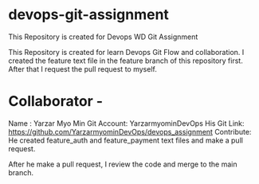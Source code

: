 # devops-git-assignment
This Repository is created for Devops WD Git Assignment

This Repository is created for learn Devops Git Flow and collaboration.
I created the feature text file in the feature branch of this repository first. After that I request the pull request to myself.


# Collaborator -
Name : Yarzar Myo Min
Git Account: YarzarmyominDevOps
His Git Link: https://github.com/YarzarmyominDevOps/devops_assignment
Contribute: He created feature_auth and feature_payment text files and make a pull request.

After he make a pull request, I review the code and merge to the main branch.
